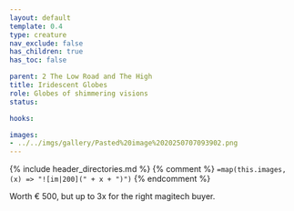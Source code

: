 ```yaml
---
layout: default
template: 0.4
type: creature
nav_exclude: false
has_children: true
has_toc: false

parent: 2 The Low Road and The High
title: Iridescent Globes
role: Globes of shimmering visions
status: 

hooks: 

images: 
- ../../imgs/gallery/Pasted%20image%2020250707093902.png
---
```


{% include header_directories.md %}
{% comment %}
`=map(this.images, (x) => "![im|200](" + x + ")")`
{% endcomment %}

Worth € 500, but up to 3x for the right magitech buyer.